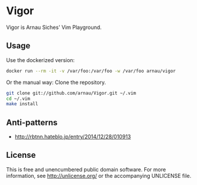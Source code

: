 # Vigor

Vigor is Arnau Siches' Vim Playground.

## Usage

Use the dockerized version:

```sh
docker run --rm -it -v /var/foo:/var/foo -w /var/foo arnau/vigor
```

Or the manual way: Clone the repository.

```sh
git clone git://github.com/arnau/Vigor.git ~/.vim
cd ~/.vim
make install
```

## Anti-patterns

* http://rbtnn.hateblo.jp/entry/2014/12/28/010913


## License

This is free and unencumbered public domain software. For more information, see
http://unlicense.org/ or the accompanying UNLICENSE file.
